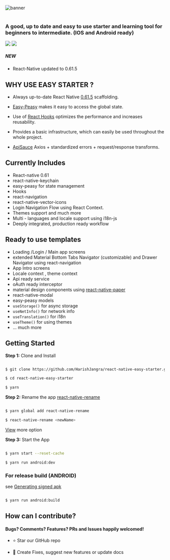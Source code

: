 ![banner](https://raw.githubusercontent.com/HarishJangra/react-native-easy-starter/master/banner.png)
<br /><br />

### A good, up to date and easy to use starter and learning tool for beginners to intermediate. (IOS and Android ready)

![](https://img.shields.io/github/stars/HarishJangra/react-native-easy-starter.svg) ![](https://img.shields.io/github/issues/HarishJangra/react-native-easy-starter.svg?style=flat-square)

##### NEW

- React-Native updated to 0.61.5

## WHY USE EASY STARTER ?

- Always up-to-date React Native [0.61.5](https://github.com/react-native-community/releases/blob/master/CHANGELOG.md#0615) scaffolding.

* [Easy-Peasy](https://github.com/ctrlplusb/easy-peasy) makes it easy to access the global state.

- Use of [React Hooks](https://reactjs.org/docs/hooks-intro.html) optimizes the performance and increases reusability.

* Provides a basic infrastructure, which can easily be used throughout the whole project.

- [ApiSauce](https://github.com/infinitered/apisauce) Axios + standardized errors + request/response transforms.

## Currently Includes

- React-native 0.61
  <!-- -   code-push -->
- react-native-keychain
  <!-- -   react-native-config -->
- easy-peasy for state management
- Hooks
- react-navigation
- react-native-vector-icons
- Login Navigation Flow using React Context.
- Themes support and much more
- Multi - languages and locale support using i18n-js
- Deeply integrated, production ready workflow

## Ready to use templates

- Loading /Login / Main app screens
- extended Material Bottom Tabs Navigator (customizable) and Drawer Navigator using react-navigation
- App Intro screens
- Locale context , theme context
- Api ready service
- oAuth ready interceptor
- material design components using [react-native-paper](https://github.com/callstack/react-native-paper)
- react-native-modal
- easy-peasy models
- `useStorage()` for async storage
- `useNetInfo()` for network info
- `useTranslation()` for i18n
- `useTheme()` for using themes
- ... much more

## Getting Started

**Step 1:** Clone and Install

```sh

$ git clone https://github.com/HarishJangra/react-native-easy-starter.git

$ cd react-native-easy-starter

$ yarn

```

**Step 2:** Rename the app [react-native-rename](https://github.com/junedomingo/react-native-rename#installation)

```sh

$ yarn global add react-native-rename

$ react-native-rename <newName>

```

[View](https://github.com/junedomingo/react-native-rename#installation) more option

**Step 3:** Start the App

```sh

$ yarn start --reset-cache

$ yarn run android:dev

```

### For release build (ANDROID)

see [Generating signed apk](https://facebook.github.io/react-native/docs/signed-apk-android)

```sh

$ yarn run android:build

```

## How can I contribute?

#### Bugs? Comments? Features? PRs and Issues happily welcomed!

- :star: Star our GitHub repo

* :wrench: Create Fixes, suggest new features or update docs

##
